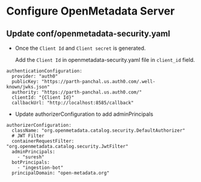 # Configure OpenMetadata Server

## Update conf/openmetadata-security.yaml

*   Once the `Client Id` and `Client secret` is generated.

    Add the `Client Id` in openmetadata-security.yaml file in `client_id` field.

```
authenticationConfiguration:
  provider: "auth0"
  publicKey: "https://parth-panchal.us.auth0.com/.well-known/jwks.json"
  authority: "https://parth-panchal.us.auth0.com/"
  clientId: "{Client Id}"
  callbackUrl: "http://localhost:8585/callback"
```

* Update authorizerConfiguration to add adminPrincipals

```
authorizerConfiguration:
  className: "org.openmetadata.catalog.security.DefaultAuthorizer"
  # JWT Filter
  containerRequestFilter: "org.openmetadata.catalog.security.JwtFilter"
  adminPrincipals:
    - "suresh"
  botPrincipals:
    - "ingestion-bot"
  principalDomain: "open-metadata.org"
```
